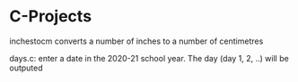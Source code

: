 # C-Projects
inchestocm converts a number of inches to a number of centimetres

days.c: enter a date in the 2020-21 school year. The day (day 1, 2, ..) will be outputed
